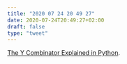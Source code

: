 ```yaml
---
title: "2020 07 24 20 49 27"
date: 2020-07-24T20:49:27+02:00
draft: false
type: "tweet"
---
```

[The Y Combinator Explained in Python](https://lptk.github.io/programming/2019/10/15/simple-essence-y-combinator.html).
